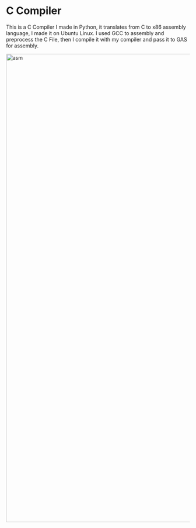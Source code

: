 # C Compiler
This is a C Compiler I made in Python, it translates from C to x86 assembly language, I made it on Ubuntu Linux. I used GCC to assembly and preprocess the C File, then I compile it with my compiler and pass it to GAS for assembly.

<img width="1280" alt="asm" src="https://github.com/user-attachments/assets/427dbbab-0c93-4eec-a48e-4eaa2436cb44" />

